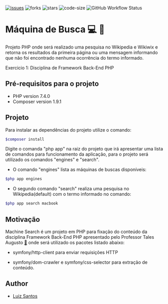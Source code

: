 [![issues](https://img.shields.io/github/issues/luizcsbh/machine_search)](https://github.com/luizcsbh/machine_search/issues)
![forks](https://img.shields.io/github/forks/luizcsbh/machine_search)
![stars](https://img.shields.io/github/stars/luizcsbh/machine_search)
![code-size](https://img.shields.io/github/languages/code-size/luizcsbh/machine_search)
![GitHub Workflow Status](https://img.shields.io/github/workflow/status/luizcsbh/machine_search/Search%20Engine%20Application)

# Máquina de Busca :computer: :mag_right:
Projeto PHP onde será realizado uma pesquisa no Wikipedia e Wikiwix e retorna os resultados da primeira página  ou uma mensagem informando que não foi encontrado nenhuma ocorrência do termo informado.

Exercicio 1: Disciplina de Framework Back-End PHP

## Pré-requisitos para o projeto

- PHP version 7.4.0
- Composer version 1.9.1

## Projeto

 Para instalar as dependências do projeto utilize o comando:
```php
$composer install
```
 Digite o comanda "php app" na raiz do projeto que irá apresentar uma lista de comandos para funcionamento da aplicação, para o projeto será utilizado os comandos "engines" e "search".

- O comando "engines" lista as máquinas de buscas disponíveis:

```php
$php app engines
````

- O segundo comando "search" realiza uma pesquisa no Wikipedia(default) com o termo informado no comando:

```php
$php app search macbook
```

## Motivação

Machine Search é um projeto em PHP para fixação do conteúdo da disciplina Framework Back-End PHP apresentado pelo Professor Tales Augusto [:email:](tales.augusto.santos@gmail.com)  onde será utilizado os pacotes listado abaixo:

- symfony/http-client para enviar requisições HTTP

- symfony/dom-crawler e symfony/css-selector para extração de conteúdo.


## Author

- [Luiz Santos](https://about.me/luizcsbh)

